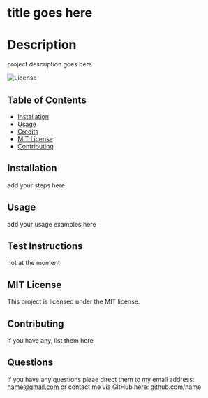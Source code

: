 # title goes here

# Description
project description goes here

![License](https://img.shields.io/badge/License-MIT-red)



## Table of Contents 
* [Installation](#installation)
* [Usage](#usage)
* [Credits](#credits)
* [MIT License](#MIT-License)
* [Contributing](#Contributing)


## Installation
add your steps here


## Usage 
add your usage examples here


## Test Instructions

not at the moment


## MIT License

This project is licensed under the MIT license.


## Contributing

if you have any, list them here

## Questions

If you have any questions pleae direct them to my email address: name@gmail.com or contact me via GitHub here: github.com/name
 
